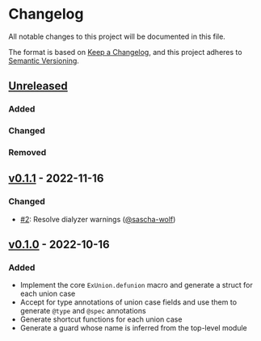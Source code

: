 # Changelog

All notable changes to this project will be documented in this file.

The format is based on [Keep a Changelog](https://keepachangelog.com/en/1.0.0/),
and this project adheres to [Semantic Versioning](https://semver.org/spec/v2.0.0.html).

## [Unreleased]
### Added
### Changed
### Removed

## [v0.1.1] - 2022-11-16
### Changed
- [#2](https://github.com/sascha-wolf/ex_union/pull/2): Resolve dialyzer warnings ([@sascha-wolf])

## [v0.1.0] - 2022-10-16

### Added

- Implement the core `ExUnion.defunion` macro and generate a struct for each union case
- Accept for type annotations of union case fields and use them to generate `@type` and `@spec` annotations
- Generate shortcut functions for each union case
- Generate a guard whose name is inferred from the top-level module

[Unreleased]: https://github.com/sascha-wolf/ex_union/compare/v0.1.1...main
[v0.1.1]: https://github.com/sascha-wolf/ex_union/compare/v0.1.0...v0.1.1
[v0.1.0]: https://github.com/sascha-wolf/ex_union/compare/744dd7dc078c5e9d2311f11a223f326665d9a38b...v0.1.0

[@sascha-wolf]: https://github.com/sascha-wolf
